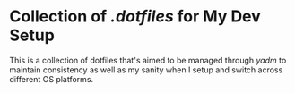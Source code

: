# Collection of *.dotfiles* for My Dev Setup

This is a collection of dotfiles that's aimed to be managed through *yadm* to maintain consistency as well as my sanity when I setup and switch across different OS platforms.
